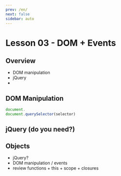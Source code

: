 ```yaml
---
prev: /en/
next: false
sidebar: auto
---
```


# Lesson 03 - DOM + Events

## Overview 
- DOM manipulation
- jQuery
- 

## DOM Manipulation

``` js
document.
document.querySelector(selector)    
```


## jQuery (do you need?)


## Objects


- jQuery?
- DOM manipulation / events
- review functions + this + scope + closures